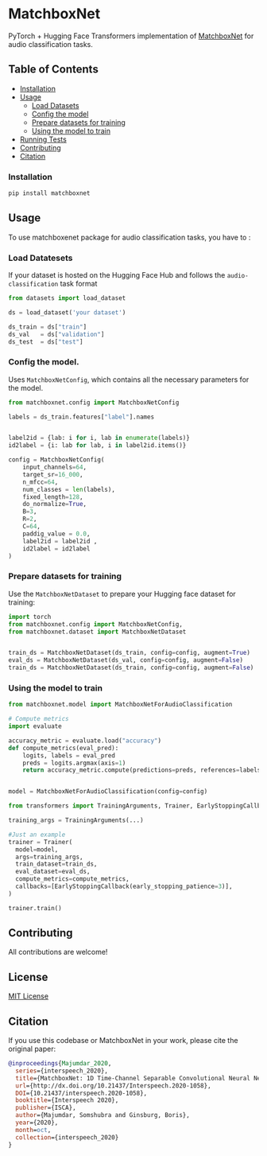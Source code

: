 # MatchboxNet

PyTorch + Hugging Face Transformers implementation of [MatchboxNet](https://arxiv.org/abs/2004.08531) for audio classification tasks.

## Table of Contents


- [Installation](#installation)
- [Usage](#usage)
  - [Load Datasets](#load-datasets)
  - [Config the model](#Configthe-model)
  - [Prepare datasets for training](#Prepare-datasets-for-training)
  - [Using the model to train](#using-the-model-to-train)
- [Running Tests](#running-tests)
- [Contributing](#contributing)
- [Citation](#citation)



### Installation

```bash
pip install matchboxnet
```

## Usage

To use matchboxenet package for audio classification tasks, you have to : 



### Load Datatesets
If your dataset is hosted on the Hugging Face Hub and follows the `audio-classification` task format

```python
from datasets import load_dataset

ds = load_dataset('your dataset')

ds_train = ds["train"]          
ds_val   = ds["validation"]     
ds_test  = ds["test"] 
```

### Config the model.

Uses `MatchboxNetConfig`, which contains all the necessary parameters for the model.

```python
from matchboxnet.config import MatchboxNetConfig

labels = ds_train.features["label"].names 


label2id = {lab: i for i, lab in enumerate(labels)}
id2label = {i: lab for lab, i in label2id.items()}

config = MatchboxNetConfig(
    input_channels=64,
    target_sr=16_000,
    n_mfcc=64,
    num_classes = len(labels),
    fixed_length=128,
    do_normalize=True,
    B=3,
    R=2,
    C=64,
    paddig_value = 0.0,
    label2id = label2id ,
    id2label = id2label
)
```

### Prepare datasets for training

Use the `MatchboxNetDataset` to prepare your Hugging face dataset for training:

```python
import torch
from matchboxnet.config import MatchboxNetConfig,
from matchboxnet.dataset import MatchboxNetDataset         


train_ds = MatchboxNetDataset(ds_train, config=config, augment=True)
eval_ds = MatchboxNetDataset(ds_val, config=config, augment=False)
train_ds = MatchboxNetDataset(ds_train, config=config, augment=False)
```


### Using the model to train

```python
from matchboxnet.model import MatchboxNetForAudioClassification

# Compute metrics
import evaluate

accuracy_metric = evaluate.load("accuracy")
def compute_metrics(eval_pred):
    logits, labels = eval_pred
    preds = logits.argmax(axis=1)
    return accuracy_metric.compute(predictions=preds, references=labels)


model = MatchboxNetForAudioClassification(config=config)

from transformers import TrainingArguments, Trainer, EarlyStoppingCallback

training_args = TrainingArguments(...)

#Just an example
trainer = Trainer(
  model=model,
  args=training_args,
  train_dataset=train_ds,
  eval_dataset=eval_ds,
  compute_metrics=compute_metrics,
  callbacks=[EarlyStoppingCallback(early_stopping_patience=3)],
)

trainer.train()

```

## Contributing

All contributions are welcome!

## License

[MIT License](LICENSE)

## Citation

If you use this codebase or MatchboxNet in your work, please cite the original paper:

```bibtex
@inproceedings{Majumdar_2020, 
  series={interspeech_2020},
  title={MatchboxNet: 1D Time-Channel Separable Convolutional Neural Network Architecture for Speech Commands Recognition},
  url={http://dx.doi.org/10.21437/Interspeech.2020-1058},
  DOI={10.21437/interspeech.2020-1058},
  booktitle={Interspeech 2020},
  publisher={ISCA},
  author={Majumdar, Somshubra and Ginsburg, Boris},
  year={2020},
  month=oct,
  collection={interspeech_2020}
}
```

